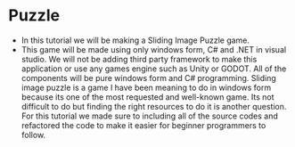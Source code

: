 # Puzzle

- In this tutorial we will be making a Sliding Image  Puzzle game.
- This game will be made using only  windows form, C# and .NET in visual studio. We will not be adding third party framework to make this application or use any games engine such as Unity or GODOT. All of the components will be pure windows form and C# programming. Sliding image puzzle is a game I have been meaning to do in windows form because its one of the most requested and well-known game. Its not difficult to do but finding the right resources to do it is another question. For this tutorial we made sure to including all of the source codes and refactored the code to make it easier for beginner programmers to follow.
